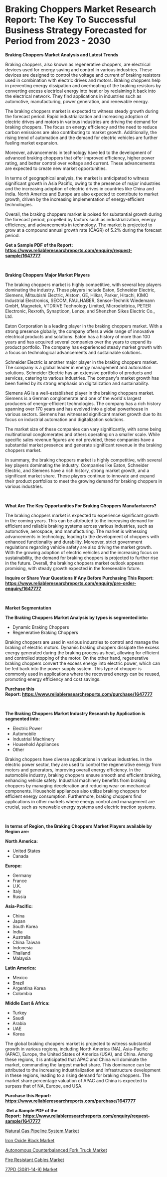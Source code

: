 <p><h1>Braking Choppers Market Research Report: The Key To Successful Business Strategy Forecasted for Period from 2023 - 2030</h1></p><p><strong>Braking Choppers Market Analysis and Latest Trends</strong></p>
<p><p>Braking choppers, also known as regenerative choppers, are electrical devices used for energy saving and control in various industries. These devices are designed to control the voltage and current of braking resistors used in combination with electric drives and motors. Braking choppers help in preventing energy dissipation and overheating of the braking resistors by converting excess electrical energy into heat or by reclaiming it back into the electrical network. They find applications in industries such as automotive, manufacturing, power generation, and renewable energy.</p><p>The braking choppers market is expected to witness steady growth during the forecast period. Rapid industrialization and increasing adoption of electric drives and motors in various industries are driving the demand for braking choppers. The focus on energy efficiency and the need to reduce carbon emissions are also contributing to market growth. Additionally, the rising trend of automation and the demand for electric vehicles are further fueling market expansion.</p><p>Moreover, advancements in technology have led to the development of advanced braking choppers that offer improved efficiency, higher power rating, and better control over voltage and current. These advancements are expected to create new market opportunities.</p><p>In terms of geographical analysis, the market is anticipated to witness significant growth in Asia Pacific, owing to the presence of major industries and the increasing adoption of electric drives in countries like China and India. North America and Europe are also expected to contribute to market growth, driven by the increasing implementation of energy-efficient technologies.</p><p>Overall, the braking choppers market is poised for substantial growth during the forecast period, propelled by factors such as industrialization, energy efficiency, and advancements in technology. The market is projected to grow at a compound annual growth rate (CAGR) of 5.2% during the forecast period.</p></p>
<p><strong>Get a Sample PDF of the Report:&nbsp; <a href="https://www.reliableresearchreports.com/enquiry/request-sample/1647777">https://www.reliableresearchreports.com/enquiry/request-sample/1647777</a></strong></p>
<p>&nbsp;</p>
<p><strong>Braking Choppers Major Market Players</strong></p>
<p><p>The braking choppers market is highly competitive, with several key players dominating the industry. These players include Eaton, Schneider Electric, Siemens, Mitsubishi Electric, Alstom, GE, Hilkar, Parker, Hitachi, KIMO Industrial Electronics, SECOM, FAULHABER, Sensor-Technik Wiedemann GmbH, Magnetek, VTDRIVE Technology Limited, Microelettrica, PETER Electronic, Rexroth, Synapticon, Lenze, and Shenzhen Sikes Electric Co., Ltd.</p><p>Eaton Corporation is a leading player in the braking choppers market. With a strong presence globally, the company offers a wide range of innovative electrical products and solutions. Eaton has a history of more than 100 years and has acquired several companies over the years to expand its product portfolio. The company has experienced steady market growth with a focus on technological advancements and sustainable solutions.</p><p>Schneider Electric is another major player in the braking choppers market. The company is a global leader in energy management and automation solutions. Schneider Electric has an extensive portfolio of products and services, catering to various industries. The company's market growth has been fueled by its strong emphasis on digitalization and sustainability.</p><p>Siemens AG is a well-established player in the braking choppers market. Siemens is a German conglomerate and one of the world's largest producers of energy-efficient technologies. The company has a rich history spanning over 170 years and has evolved into a global powerhouse in various sectors. Siemens has witnessed significant market growth due to its focus on industrial automation and digitalization solutions.</p><p>The market size of these companies can vary significantly, with some being multinational conglomerates and others operating on a smaller scale. While specific sales revenue figures are not provided, these companies have a substantial market presence and generate significant revenue in the braking choppers market.</p><p>In summary, the braking choppers market is highly competitive, with several key players dominating the industry. Companies like Eaton, Schneider Electric, and Siemens have a rich history, strong market growth, and a significant market share. These players continue to innovate and expand their product portfolios to meet the growing demand for braking choppers in various industries.</p></p>
<p>&nbsp;</p>
<p><strong>What Are The Key Opportunities For Braking Choppers Manufacturers?</strong></p>
<p><p>The braking choppers market is expected to experience significant growth in the coming years. This can be attributed to the increasing demand for efficient and reliable braking systems across various industries, such as automotive, aerospace, and manufacturing. The market is witnessing advancements in technology, leading to the development of choppers with enhanced functionality and durability. Moreover, strict government regulations regarding vehicle safety are also driving the market growth. With the growing adoption of electric vehicles and the increasing focus on sustainability, the demand for braking choppers is projected to further rise in the future. Overall, the braking choppers market outlook appears promising, with steady growth expected in the foreseeable future.</p></p>
<p><strong>Inquire or Share Your Questions If Any Before Purchasing This Report: <a href="https://www.reliableresearchreports.com/enquiry/pre-order-enquiry/1647777">https://www.reliableresearchreports.com/enquiry/pre-order-enquiry/1647777</a></strong></p>
<p>&nbsp;</p>
<p><strong>Market Segmentation</strong></p>
<p><strong>The Braking Choppers Market Analysis by types is segmented into:</strong></p>
<p><ul><li>Dynamic Braking Choppers</li><li>Regenerative Braking Choppers</li></ul></p>
<p><p>Braking choppers are used in various industries to control and manage the braking of electric motors. Dynamic braking choppers dissipate the excess energy generated during the braking process as heat, allowing for efficient and controlled stopping of the motor. On the other hand, regenerative braking choppers convert the excess energy into electric power, which can be fed back into the power supply system. This type of chopper is commonly used in applications where the recovered energy can be reused, promoting energy efficiency and cost savings.</p></p>
<p><strong>Purchase this Report:&nbsp;<a href="https://www.reliableresearchreports.com/purchase/1647777">https://www.reliableresearchreports.com/purchase/1647777</a></strong></p>
<p>&nbsp;</p>
<p><strong>The Braking Choppers Market Industry Research by Application is segmented into:</strong></p>
<p><ul><li>Electric Power</li><li>Automobile</li><li>Industrial Machinery</li><li>Household Appliances</li><li>Other</li></ul></p>
<p><p>Braking choppers have diverse applications in various industries. In the electric power sector, they are used to control the regenerative energy from motors and generators, improving overall energy efficiency. In the automobile industry, braking choppers ensure smooth and efficient braking, enhancing vehicle safety. Industrial machinery benefits from braking choppers by managing deceleration and reducing wear on mechanical components. Household appliances also utilize braking choppers for efficient energy consumption. Furthermore, braking choppers find applications in other markets where energy control and management are crucial, such as renewable energy systems and electric traction systems.</p></p>
<p>&nbsp;</p>
<p><strong>In terms of Region, the Braking Choppers Market Players available by Region are:</strong></p>
<p>
    <p> <strong> North America: </strong>
        <ul>
            <li>United States</li>
            <li>Canada</li>
        </ul>
        </p> 
    <p> <strong> Europe: </strong>
        <ul>
            <li>Germany</li>
            <li>France</li>
            <li>U.K.</li>
            <li>Italy</li>
            <li>Russia</li>
        </ul>
        </p> 
    <p> <strong> Asia-Pacific: </strong>
        <ul>
            <li>China</li>
            <li>Japan</li>
            <li>South Korea</li>
            <li>India</li>
            <li>Australia</li>
            <li>China Taiwan</li>
            <li>Indonesia</li>
            <li>Thailand</li>
            <li>Malaysia</li>
        </ul>
        </p> 
    <p> <strong> Latin America: </strong>
        <ul>
            <li>Mexico</li>
            <li>Brazil</li>
            <li>Argentina Korea</li>
            <li>Colombia</li>
        </ul>
        </p> 
    <p> <strong> Middle East & Africa: </strong>
        <ul>
            <li>Turkey</li>
            <li>Saudi</li>
            <li>Arabia</li>
            <li>UAE</li>
            <li>Korea</li>
        </ul>
    </p>
    </p>
<p><p>The global braking choppers market is projected to witness substantial growth in various regions, including North America (NA), Asia-Pacific (APAC), Europe, the United States of America (USA), and China. Among these regions, it is anticipated that APAC and China will dominate the market, commanding the largest market share. This dominance can be attributed to the increasing industrialization and infrastructure development in these regions, leading to a rising demand for braking choppers. The market share percentage valuation of APAC and China is expected to surpass that of NA, Europe, and USA.</p></p>
<p><strong>Purchase this Report: <a href="https://www.reliableresearchreports.com/purchase/1647777">https://www.reliableresearchreports.com/purchase/1647777</a></strong></p>
<p>&nbsp;<strong>Get a Sample PDF of the Report:&nbsp;&nbsp;<a href="https://www.reliableresearchreports.com/enquiry/request-sample/1647777">https://www.reliableresearchreports.com/enquiry/request-sample/1647777</a></strong></p>
<p><strong></strong></p>
<p><p><a href="https://medium.com/@efrenmuller/natural-gas-pipeline-system-market-focuses-on-market-share-size-and-projected-forecast-till-2030-b92285867f84">Natural Gas Pipeline System Market</a></p><p><a href="https://medium.com/@melissahaag/iron-oxide-black-market-furnishes-information-on-market-share-market-trends-and-market-growth-fb0cbf2830d1">Iron Oxide Black Market</a></p><p><a href="https://github.com/sofayahoo2023/Market-Research-Report-List-1/blob/main/autonomous-counterbalanced-fork-truck-market.md">Autonomous Counterbalanced Fork Truck Market</a></p><p><a href="https://medium.com/@piercehoppe2023/fire-resistant-cables-market-outlook-industry-overview-and-forecast-2023-to-2030-92459e865e2f">Fire Resistant Cables Market</a></p><p><a href="https://github.com/vimar16th/Market-Research-Report-List-1/blob/main/77pd-3081-14-9-market.md">77PD (3081-14-9) Market</a></p></p>